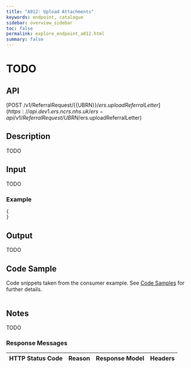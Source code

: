 ```yaml
---
title: "A012: Upload Attachments"
keywords: endpoint, catalogue
sidebar: overview_sidebar
toc: false
permalink: explore_endpoint_a012.html
summary: false
---
```


# TODO

## API
[POST /v1/ReferralRequest/{{UBRN}}/$ers.uploadReferralLetter](https://api.dev1.ers.ncrs.nhs.uk/ers-api/v1/ReferralRequest/{{UBRN}}/$ers.uploadReferralLetter)

## Description
TODO

## Input
TODO

### Example
```javascript
{
}
```

## Output
TODO

## Code Sample
Code snippets taken from the consumer example. See [Code Samples](https://developer.nhs.uk/library/systems/e-rs/ecosystem/develop/code/) for further details.

```javascript
```

## Notes
TODO

### Response Messages
HTTP Status Code | Reason | Response Model | Headers
---------------- | ------ | -------------- | -------
